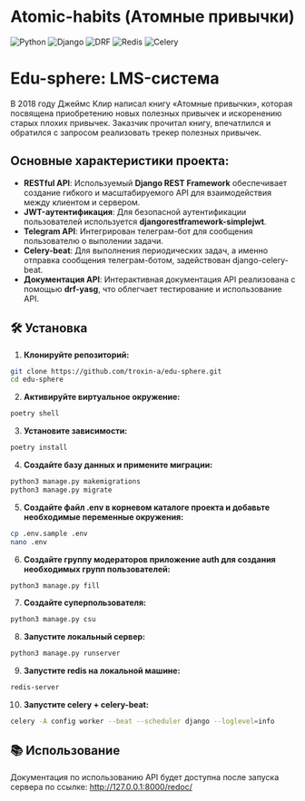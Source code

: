 # Atomic-habits (Атомные привычки)

![Python](https://img.shields.io/badge/Python-3.10-blue)
![Django](https://img.shields.io/badge/Django-4.2-brightgreen)
![DRF](https://img.shields.io/badge/DRF-3.15-gray)
![Redis](https://img.shields.io/badge/Redis-5.1-red)
![Celery](https://img.shields.io/badge/Celery-5.4-green)

# Edu-sphere: LMS-система

В 2018 году Джеймс Клир написал книгу «Атомные привычки», которая посвящена приобретению новых полезных привычек и искоренению старых плохих привычек. Заказчик прочитал книгу, впечатлился и обратился с запросом реализовать трекер полезных привычек.

## Основные характеристики проекта:

- **RESTful API**: Используемый **Django REST Framework** обеспечивает создание гибкого и масштабируемого API для взаимодействия между клиентом и сервером.
- **JWT-аутентификация**: Для безопасной аутентификации пользователей используется **djangorestframework-simplejwt**.
- **Telegram API**: Интегрирован телеграм-бот для сообщения пользователю о выполении задачи.
- **Celery-beat**: Для выполнения периодических задач, а именно отправка сообщения телеграм-ботом, задействован django-celery-beat.
- **Документация API**: Интерактивная документация API реализована с помощью **drf-yasg**, что облегчает тестирование и использование API.

## 🛠️ Установка

1. **Клонируйте репозиторий:**

```bash
git clone https://github.com/troxin-a/edu-sphere.git
cd edu-sphere
```

2. **Активируйте виртуальное окружение:**

```bash
poetry shell
```

3. **Установите зависимости:**

```bash
poetry install
```

4. **Создайте базу данных и примените миграции:**

```bash
python3 manage.py makemigrations
python3 manage.py migrate
```

5. **Создайте файл .env в корневом каталоге проекта и добавьте необходимые переменные окружения:**

```bash
cp .env.sample .env
nano .env
```

6. **Создайте группу модераторов приложение auth для создания необходимых групп пользователей:**

```bash
python3 manage.py fill
```

7. **Создайте суперпользователя:**

```bash
python3 manage.py csu
```

8. **Запустите локальный сервер:**

```bash
python3 manage.py runserver
```

9. **Запустите redis на локальной машине:**

```bash
redis-server
```

10. **Запустите celery + celery-beat:**

```bash
celery -A config worker --beat --scheduler django --loglevel=info
```

## 📚️ Использование
Документация по использованию API будет доступна после запуска сервера по ссылке: http://127.0.0.1:8000/redoc/
